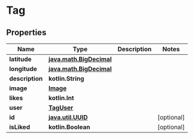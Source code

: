 
# Tag

## Properties
Name | Type | Description | Notes
------------ | ------------- | ------------- | -------------
**latitude** | [**java.math.BigDecimal**](java.math.BigDecimal.md) |  | 
**longitude** | [**java.math.BigDecimal**](java.math.BigDecimal.md) |  | 
**description** | **kotlin.String** |  | 
**image** | [**Image**](Image.md) |  | 
**likes** | **kotlin.Int** |  | 
**user** | [**TagUser**](TagUser.md) |  | 
**id** | [**java.util.UUID**](java.util.UUID.md) |  |  [optional]
**isLiked** | **kotlin.Boolean** |  |  [optional]



